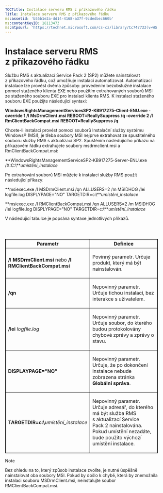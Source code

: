```yaml
---
TOCTitle: Instalace serveru RMS z příkazového řádku
Title: Instalace serveru RMS z příkazového řádku
ms:assetid: 'b55b1e2a-dd14-4168-a37f-9cdedbec660b'
ms:contentKeyID: 18113473
ms:mtpsurl: 'https://technet.microsoft.com/cs-cz/library/Cc747733(v=WS.10)'
---
```


Instalace serveru RMS z příkazového řádku
=========================================

Službu RMS s aktualizací Service Pack 2 (SP2) můžete nainstalovat z příkazového řádku, což umožňuje instalaci automatizovat. Automatizaci instalace lze provést dvěma způsoby: provedením bezobslužné instalace pomocí staženého klienta EXE nebo použitím extrahovaných souborů MSI ze staženého souboru EXE pro instalaci klienta RMS. K instalaci staženého souboru EXE použijte následující syntaxi:

**WindowsRightsManagementServicesSP2-KB917275-Client-ENU.exe -override 1 /I MsDrmClient.msi REBOOT=ReallySuppress /q -override 2 /I RmClientBackCompat.msi REBOOT=ReallySuppress /q**

Chcete-li instalaci provést pomocí souborů Instalační služby systému Windows® (MSI), je třeba soubory MSI nejprve extrahovat ze spustitelného souboru služby RMS s aktualizací SP2. Spuštěním následujícího příkazu na příkazovém řádku extrahujete soubory msdrmclient.msi a RmClientBackCompat.msi:

**WindowsRightsManagementServiceSP2-KB917275-Server-ENU.exe /X:C:\\***umístění\_instalace*

Po extrahování souborů MSI můžete k instalaci služby RMS použít následující příkazy:

**msiexec.exe /I MSDrmClient.msi /qn ALLUSERS=2 /m MSIDHOG /lei logfile.log DISPLYPAGE="NO" TARGETDIR=c:\\***umístění\_instalace*

**msiexec.exe /I RMClientBackCompat.msi /qn ALLUSERS=2 /m MSIDHOG /lei logfile.log DISPLYPAGE="NO" TARGETDIR=c:\\***umístění\_instalace*

V následující tabulce je popsána syntaxe jednotlivých příkazů.

###  

 
<table style="border:1px solid black;">
<colgroup>
<col width="50%" />
<col width="50%" />
</colgroup>
<thead>
<tr class="header">
<th style="border:1px solid black;" >Parametr</th>
<th style="border:1px solid black;" >Definice</th>
</tr>
</thead>
<tbody>
<tr class="odd">
<td style="border:1px solid black;">

**/I MSDrmClient.msi** nebo **/I RMClientBackCompat.msi**</td>
<td style="border:1px solid black;">

Povinný parametr. Určuje produkt, který má být nainstalován.</td>
</tr>
<tr class="even">
<td style="border:1px solid black;">

**/qn**</td>
<td style="border:1px solid black;">

Nepovinný parametr. Určuje tichou instalaci, bez interakce s uživatelem.</td>
</tr>
<tr class="odd">
<td style="border:1px solid black;">

**/lei** <em>logfile.log</em></td>
<td style="border:1px solid black;">

Nepovinný parametr. Určuje soubor, do kterého budou protokolovány chybové zprávy a zprávy o stavu.</td>
</tr>
<tr class="even">
<td style="border:1px solid black;">

**DISPLAYPAGE=”NO”**</td>
<td style="border:1px solid black;">

Nepovinný parametr. Určuje, že po dokončení instalace nebude zobrazena stránka **Globální správa**.</td>
</tr>
<tr class="odd">
<td style="border:1px solid black;">

**TARGETDIR=c:\\**<em>umístění_instalace</em></td>
<td style="border:1px solid black;">

Nepovinný parametr. Určuje adresář, do kterého má být služba RMS s aktualizací Service Pack 2 nainstalována. Pokud umístění nezadáte, bude použito výchozí umístění instalace.</td>
</tr>
</tbody>
</table>
  
> [!NOTE]
> Bez ohledu na to, který způsob instalace zvolíte, je nutné úspěšně nainstalovat oba soubory MSI. Pokud by došlo k chybě, která by znemožnila instalaci souboru MSDrmClient.msi, neinstalujte soubor RMClientBackCompat.msi. 
